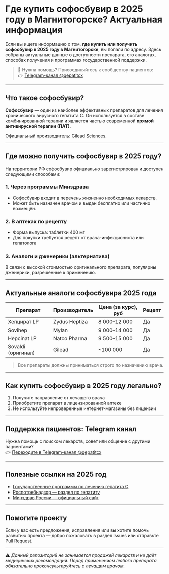 # Где купить софосбувир в 2025 году в Магнитогорске? Актуальная информация

Если вы ищете информацию о том, **где купить или получить софосбувир в 2025 году в Магнитогорске**, вы попали по адресу. Здесь собраны актуальные данные о доступности препарата, его аналогах, способах получения и программах государственной поддержки.

> 💬 Нужна помощь? Присоединяйтесь к сообществу пациентов:  
👉 [Telegram-канал @gepatitcx](https://t.me/gepatitcx)

---

## Что такое софосбувир?

**Софосбувир** — один из наиболее эффективных препаратов для лечения хронического вирусного гепатита С. Он используется в составе комбинированной терапии и является частью современной **прямой антивирусной терапии (ПАТ)**.

Официальный производитель: Gilead Sciences.

---

## Где можно получить софосбувир в 2025 году?

На территории РФ софосбувир официально зарегистрирован и доступен следующими способами:

### 1. Через программы Минздрава
- Софосбувир входит в перечень жизненно необходимых лекарств.
- Может быть назначен врачом и выдан бесплатно или частично возмещён.

### 2. В аптеках по рецепту
- Форма выпуска: таблетки 400 мг
- Для покупки требуется рецепт от врача-инфекциониста или гепатолога

### 3. Аналоги и дженерики (альтернатива)
В связи с высокой стоимостью оригинального препарата, популярны дженерики, разрешённые к применению.

---

## Актуальные аналоги софосбувира 2025 года

| Препарат | Производитель | Цена (за курс), руб | Рецепт |
|----------|---------------|----------------------|--------|
| Хепцират LP | Zydus Heptiza | 8 000–12 000 | Да |
| Sovihep | Mylan | 9 000–14 000 | Да |
| Hepcinat LP | Natco Pharma | 9 500–15 000 | Да |
| Sovaldi (оригинал) | Gilead | ~100 000 | Да |

> Все препараты должны приниматься строго по назначению врача.

---

## Как купить софосбувир в 2025 году легально?

1. Получите направление от лечащего врача
2. Приобретите препарат в лицензированной аптеке
3. Не используйте непроверенные интернет-магазины без лицензии

---

## Поддержка пациентов: Telegram канал

Нужна помощь с поиском лекарств, совет или общение с другими пациентами?  
👉 [Переходите в Telegram-канал @gepatitcx](https://t.me/gepatitcx)

---

## Полезные ссылки на 2025 год

- [Государственные программы по лечению гепатита С](https://stopgepatit.info)
- [Роспотребнадзор — раздел по гепатиту](https://rospotrebnadzor.ru)
- [Минздрав России — официальный сайт](https://minzdrav.gov.ru)

---

## Помогите проекту

Если у вас есть предложения, исправления или вы хотите помочь развитию проекта — добро пожаловать в раздел Issues или отправьте Pull Request.

---
⚠️ *Данный репозиторий не занимается продажей лекарств и не даёт медицинских рекомендаций. Перед применением любого препарата обязательно проконсультируйтесь с лечащим врачом.*
